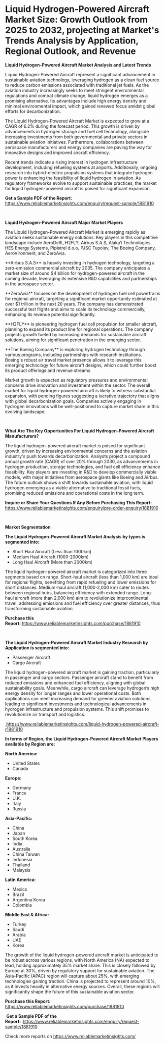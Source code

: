 <p><h1>Liquid Hydrogen-Powered Aircraft Market Size: Growth Outlook from 2025 to 2032, projecting at Market's Trends Analysis by Application, Regional Outlook, and Revenue</h1></p><p><strong>Liquid Hydrogen-Powered Aircraft Market Analysis and Latest Trends</strong></p>
<p><p>Liquid Hydrogen-Powered Aircraft represent a significant advancement in sustainable aviation technology, leveraging hydrogen as a clean fuel source to reduce carbon emissions associated with traditional jet fuels. As the aviation industry increasingly seeks to meet stringent environmental regulations and combat climate change, liquid hydrogen emerges as a promising alternative. Its advantages include high energy density and minimal environmental impact, which gained renewed focus amidst global efforts for decarbonization.</p><p>The Liquid Hydrogen-Powered Aircraft Market is expected to grow at a CAGR of 6.2% during the forecast period. This growth is driven by advancements in hydrogen storage and fuel cell technology, alongside increasing investments from both governmental and private sectors in sustainable aviation initiatives. Furthermore, collaborations between aerospace manufacturers and energy companies are paving the way for innovative designs and improved aircraft efficiency.</p><p>Recent trends indicate a rising interest in hydrogen infrastructure development, including refueling systems at airports. Additionally, ongoing research into hybrid-electric propulsion systems that integrate hydrogen power is enhancing the feasibility of liquid hydrogen in aviation. As regulatory frameworks evolve to support sustainable practices, the market for liquid hydrogen-powered aircraft is poised for significant expansion.</p></p>
<p><strong>Get a Sample PDF of the Report:&nbsp;</strong> <a href="https://www.reliablemarketinsights.com/enquiry/request-sample/1881910?utm_campaign=2252&utm_medium=2&utm_source=Github&utm_content=ia&utm_term=01032025&utm_id=liquid-hydrogen-powered-aircraft">https://www.reliablemarketinsights.com/enquiry/request-sample/1881910</a></p>
<p>&nbsp;</p>
<p><strong>Liquid Hydrogen-Powered Aircraft Major Market Players</strong></p>
<p><p>The Liquid Hydrogen-Powered Aircraft Market is emerging rapidly as aviation seeks sustainable energy solutions. Key players in this competitive landscape include AeroDelft, H2FLY, Airbus S.A.S, Alaka’i Technologies, HES Energy Systems, Pipistrel d.o.o, PJSC Tupolev, The Boeing Company, AeroVironment, and ZeroAvia.</p><p>**Airbus S.A.S** is heavily investing in hydrogen technology, targeting a zero-emission commercial aircraft by 2035. The company anticipates a market size of around $4 billion for hydrogen-powered aircraft in the coming decade, leveraging its extensive R&D capabilities and partnerships in the aerospace sector.</p><p>**ZeroAvia** focuses on the development of hydrogen fuel cell powertrains for regional aircraft, targeting a significant market opportunity estimated at over $1 trillion in the next 20 years. The company has demonstrated successful test flights and aims to scale its technology commercially, enhancing its revenue potential significantly.</p><p>**H2FLY** is pioneering hydrogen fuel cell propulsion for smaller aircraft, planning to expand its product line for regional operations. The company projects growth fueled by increasing demands for sustainable aircraft solutions, aiming for significant penetration in the emerging sector.</p><p>**The Boeing Company** is exploring hydrogen technology through various programs, including partnerships with research institutions. Boeing's robust air travel market presence allows it to leverage this emerging technology for future aircraft designs, which could further boost its product offerings and revenue streams.</p><p>Market growth is expected as regulatory pressures and environmental concerns drive innovation and investment within the sector. The overall market for liquid hydrogen-powered aircraft is likely to witness substantial expansion, with pending figures suggesting a lucrative trajectory that aligns with global decarbonization goals. Companies actively engaging in hydrogen innovations will be well-positioned to capture market share in this evolving landscape.</p></p>
<p>&nbsp;</p>
<p><strong>What Are The Key Opportunities For Liquid Hydrogen-Powered Aircraft Manufacturers?</strong></p>
<p><p>The liquid hydrogen-powered aircraft market is poised for significant growth, driven by increasing environmental concerns and the aviation industry's push towards decarbonization. Analysts project a compound annual growth rate (CAGR) of over 20% through 2030, as advancements in hydrogen production, storage technologies, and fuel cell efficiency enhance feasibility. Key players are investing in R&D to develop commercially viable models, with major initiatives from aerospace giants like Boeing and Airbus. The future outlook shows a shift towards sustainable aviation, with liquid hydrogen emerging as a viable alternative to traditional fossil fuels, promising reduced emissions and operational costs in the long term.</p></p>
<p><strong>Inquire or Share Your Questions If Any Before Purchasing This Report:</strong> <a href="https://www.reliablemarketinsights.com/enquiry/pre-order-enquiry/1881910?utm_campaign=2252&utm_medium=2&utm_source=Github&utm_content=ia&utm_term=01032025&utm_id=liquid-hydrogen-powered-aircraft">https://www.reliablemarketinsights.com/enquiry/pre-order-enquiry/1881910</a></p>
<p>&nbsp;</p>
<p><strong>Market Segmentation</strong></p>
<p><strong>The Liquid Hydrogen-Powered Aircraft Market Analysis by types is segmented into:</strong></p>
<p><ul><li>Short Haul Aircraft (Less than 1000km)</li><li>Medium Haul Aircraft (1000-2000km)</li><li>Long Haul Aircraft (More than 2000km)</li></ul></p>
<p><p>The liquid hydrogen-powered aircraft market is categorized into three segments based on range. Short-haul aircraft (less than 1,000 km) are ideal for regional flights, benefiting from rapid refueling and lower emissions for short distances. Medium-haul aircraft (1,000-2,000 km) cater to routes between regional hubs, balancing efficiency with extended range. Long-haul aircraft (more than 2,000 km) aim to revolutionize intercontinental travel, addressing emissions and fuel efficiency over greater distances, thus transforming sustainable aviation.</p></p>
<p><strong>Purchase this Report:&nbsp;</strong><a href="https://www.reliablemarketinsights.com/purchase/1881910?utm_campaign=2252&utm_medium=2&utm_source=Github&utm_content=ia&utm_term=01032025&utm_id=liquid-hydrogen-powered-aircraft">https://www.reliablemarketinsights.com/purchase/1881910</a></p>
<p>&nbsp;</p>
<p><strong>The Liquid Hydrogen-Powered Aircraft Market Industry Research by Application is segmented into:</strong></p>
<p><ul><li>Passenger Aircraft</li><li>Cargo Aircraft</li></ul></p>
<p><p>The liquid hydrogen-powered aircraft market is gaining traction, particularly in passenger and cargo sectors. Passenger aircraft stand to benefit from reduced emissions and enhanced fuel efficiency, aligning with global sustainability goals. Meanwhile, cargo aircraft can leverage hydrogen’s high energy density for longer ranges and lower operational costs. Both applications can meet increasing demand for greener aviation solutions, leading to significant investments and technological advancements in hydrogen infrastructure and propulsion systems. This shift promises to revolutionize air transport and logistics.</p></p>
<p><a href="https://www.reliablemarketinsights.com/liquid-hydrogen-powered-aircraft-r1881910?utm_campaign=2252&utm_medium=2&utm_source=Github&utm_content=ia&utm_term=01032025&utm_id=liquid-hydrogen-powered-aircraft">&nbsp;https://www.reliablemarketinsights.com/liquid-hydrogen-powered-aircraft-r1881910</a></p>
<p><strong>In terms of Region, the Liquid Hydrogen-Powered Aircraft Market Players available by Region are:</strong></p>
<p>
    <p> <strong> North America: </strong>
        <ul>
            <li>United States</li>
            <li>Canada</li>
        </ul>
        </p> 
    <p> <strong> Europe: </strong>
        <ul>
            <li>Germany</li>
            <li>France</li>
            <li>U.K.</li>
            <li>Italy</li>
            <li>Russia</li>
        </ul>
        </p> 
    <p> <strong> Asia-Pacific: </strong>
        <ul>
            <li>China</li>
            <li>Japan</li>
            <li>South Korea</li>
            <li>India</li>
            <li>Australia</li>
            <li>China Taiwan</li>
            <li>Indonesia</li>
            <li>Thailand</li>
            <li>Malaysia</li>
        </ul>
        </p> 
    <p> <strong> Latin America: </strong>
        <ul>
            <li>Mexico</li>
            <li>Brazil</li>
            <li>Argentina Korea</li>
            <li>Colombia</li>
        </ul>
        </p> 
    <p> <strong> Middle East & Africa: </strong>
        <ul>
            <li>Turkey</li>
            <li>Saudi</li>
            <li>Arabia</li>
            <li>UAE</li>
            <li>Korea</li>
        </ul>
    </p>
    </p>
<p><p>The growth of the liquid hydrogen-powered aircraft market is anticipated to be robust across various regions, with North America (NA) expected to lead, holding approximately 35% market share. This is closely followed by Europe at 30%, driven by regulatory support for sustainable aviation. The Asia-Pacific (APAC) region will capture about 25%, with emerging technologies gaining traction. China is projected to represent around 10%, as it invests heavily in alternative energy sources. Overall, these regions will significantly shape the future of this sustainable aviation sector.</p></p>
<p><strong>Purchase this Report: </strong><a href="https://www.reliablemarketinsights.com/purchase/1881910?utm_campaign=2252&utm_medium=2&utm_source=Github&utm_content=ia&utm_term=01032025&utm_id=liquid-hydrogen-powered-aircraft">https://www.reliablemarketinsights.com/purchase/1881910</a></p>
<p>&nbsp;<strong>Get a Sample PDF of the Report:&nbsp;&nbsp;</strong><a href="https://www.reliablemarketinsights.com/enquiry/request-sample/1881910?utm_campaign=2252&utm_medium=2&utm_source=Github&utm_content=ia&utm_term=01032025&utm_id=liquid-hydrogen-powered-aircraft">https://www.reliablemarketinsights.com/enquiry/request-sample/1881910</a></p>
<p><strong></strong></p>
<p>Check more reports on <a href="https://www.reliablemarketinsights.com/?utm_campaign=2252&utm_medium=2&utm_source=Github&utm_content=ia&utm_term=01032025&utm_id=liquid-hydrogen-powered-aircraft">https://www.reliablemarketinsights.com/</a></p>